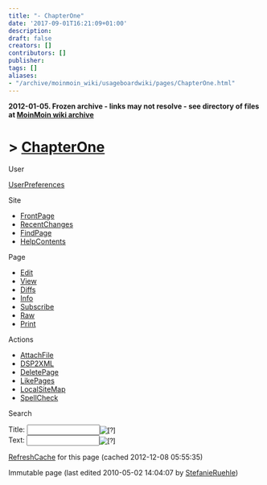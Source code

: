 ```yaml
---
title: "- ChapterOne"
date: '2017-09-01T16:21:09+01:00'
description: 
draft: false
creators: []
contributors: []
publisher: 
tags: []
aliases:
- "/archive/moinmoin_wiki/usageboardwiki/pages/ChapterOne.html"
---
```


**2012-01-05. Frozen archive - links may not resolve - see directory of files at [MoinMoin wiki archive](/moinmoin-wiki-archive/)**

# > [ChapterOne](http://dublincore.org/usageboardwiki/ChapterOne?action=fullsearch&value=ChapterOne&literal=1&case=1&context=40 "Click here to do a full-text search for this title")

User

 [UserPreferences](http://dublincore.org/usageboardwiki/UserPreferences)
  

Site

- [FrontPage](http://dublincore.org/usageboardwiki/FrontPage)
- [RecentChanges](http://dublincore.org/usageboardwiki/RecentChanges)
- [FindPage](http://dublincore.org/usageboardwiki/FindPage)
- [HelpContents](http://dublincore.org/usageboardwiki/HelpContents)

Page

- [Edit](http://dublincore.org/usageboardwiki/ChapterOne?action=edit "Edit")
- [View](http://dublincore.org/usageboardwiki/ChapterOne "View")
- [Diffs](http://dublincore.org/usageboardwiki/ChapterOne?action=diff "Diffs")
- [Info](http://dublincore.org/usageboardwiki/ChapterOne?action=info "Info")
- [Subscribe](http://dublincore.org/usageboardwiki/ChapterOne?action=subscribe "Subscribe")
- [Raw](http://dublincore.org/usageboardwiki/ChapterOne?action=raw "Raw")
- [Print](http://dublincore.org/usageboardwiki/ChapterOne?action=print "Print")

Actions

- [AttachFile](http://dublincore.org/usageboardwiki/ChapterOne?action=AttachFile)
- [DSP2XML](http://dublincore.org/usageboardwiki/ChapterOne?action=DSP2XML)
- [DeletePage](http://dublincore.org/usageboardwiki/ChapterOne?action=DeletePage)
- [LikePages](http://dublincore.org/usageboardwiki/ChapterOne?action=LikePages)
- [LocalSiteMap](http://dublincore.org/usageboardwiki/ChapterOne?action=LocalSiteMap)
- [SpellCheck](http://dublincore.org/usageboardwiki/ChapterOne?action=SpellCheck)

Search

<form method="POST" action="/usageboardwiki/ChapterOne">
<p>
<input name="action" value="inlinesearch" type="hidden">
<input name="context" value="40" type="hidden">
Title: <input name="text_title" size="15" maxlength="50" type="text"><input src="ChapterOne_files/moin-search.png" name="button_title" alt="[?]" type="image"><br>Text: <input name="text_full" size="15" maxlength="50" type="text"><input src="ChapterOne_files/moin-search.png" name="button_full" alt="[?]" type="image">
</p>
</form>

 [RefreshCache](http://dublincore.org/usageboardwiki/ChapterOne?action=refresh&arena=Page.py&key=ChapterOne.text_html) for this page (cached 2012-12-08 05:55:35)  

Immutable page (last edited 2010-05-02 14:04:07 by [StefanieRuehle](http://dublincore.org/usageboardwiki/StefanieRuehle))

